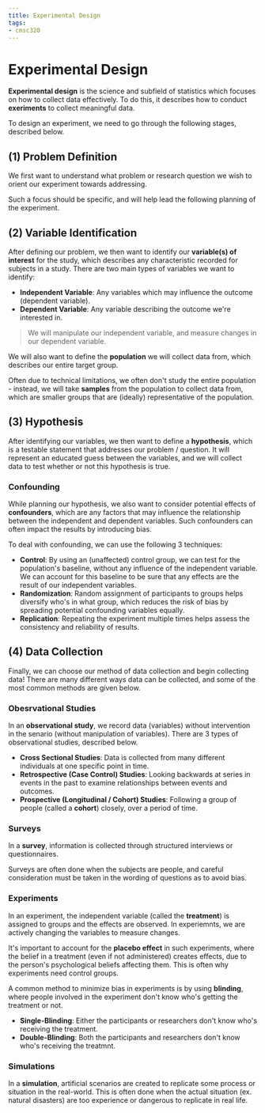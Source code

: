 ```yaml
---
title: Experimental Design
tags:
- cmsc320
---
```


# Experimental Design
**Experimental design** is the science and subfield of statistics which focuses on how to collect data effectively. To do this, it describes how to conduct **exeriments** to collect meaningful data.

To design an experiment, we need to go through the following stages, described below.

## (1) Problem Definition
We first want to understand what problem or research question we wish to orient our experiment towards addressing.

Such a focus should be specific, and will help lead the following planning of the experiment.

## (2) Variable Identification
After defining our problem, we then want to identify our **variable(s) of interest** for the study, which describes any characteristic recorded for subjects in a study. There are two main types of variables we want to identify:
- **Independent Variable**: Any variables which may influence the outcome (dependent variable).
- **Dependent Variable**: Any variable describing the outcome we're interested in.

> We will manipulate our independent variable, and measure changes in our dependent variable.

We will also want to define the **population** we will collect data from, which describes our entire target group.

Often due to technical limitations, we often don't study the entire population - instead, we will take **samples** from the population to collect data from, which are smaller groups that are (ideally) representative of the population.

## (3) Hypothesis
After identifying our variables, we then want to define a **hypothesis**, which is a testable statement that addresses our problem / question. It will represent an educated guess between the variables, and we will collect data to test whether or not this hypothesis is true.

### Confounding
While planning our hypothesis, we also want to consider potential effects of **confounders**, which are any factors that may influence the relationship between the independent and dependent variables. Such confounders can often impact the results by introducing bias.

To deal with confounding, we can use the following 3 techniques:
- **Control**: By using an (unaffected) control group, we can test for the population's baseline, without any influence of the independent variable. We can account for this baseline to be sure that any effects are the result of our independent variables.
- **Randomization**: Random assignment of participants to groups helps diversify who's in what group, which reduces the risk of bias by spreading potential confounding variables equally.
- **Replication**: Repeating the experiment multiple times helps assess the consistency and reliability of results.

## (4) Data Collection
Finally, we can choose our method of data collection and begin collecting data! There are many different ways data can be collected, and some of the most common methods are given below.

### Obesrvational Studies
In an **observational study**, we record data (variables) without intervention in the senario (without manipulation of variables). There are 3 types of observational studies, described below.

- **Cross Sectional Studies**: Data is collected from many different individuals at one specific point in time.
- **Retrospective (Case Control) Studies**: Looking backwards at series in events in the past to examine relationships between events and outcomes.
- **Prospective (Longitudinal / Cohort) Studies**: Following a group of people (called a **cohort**) closely, over a period of time.

### Surveys
In a **survey**, information is collected through structured interviews or questionnaires.

Surveys are often done when the subjects are people, and careful consideration must be taken in the wording of questions as to avoid bias.

### Experiments
In an experiment, the independent variable (called the **treatment**) is assigned to groups and the effects are observed. In experiemnts, we are actively changing the variables to measure changes.

It's important to account for the **placebo effect** in such experiments, where the belief in a treatment (even if not administered) creates effects, due to the person's psychological beliefs affecting them. This is often why experiments need control groups.

A common method to minimize bias in experiments is by using **blinding**, where people involved in the experiment don't know who's getting the treatment or not.
- **Single-Blinding**: Either the participants or researchers don't know who's receiving the treatment.
- **Double-Blinding**: Both the participants and researchers don't know who's receiving the treatmnt.

### Simulations
In a **simulation**, artificial scenarios are created to replicate some process or situation in the real-world. This is often done when the actual situation (ex. natural disasters) are too experience or dangerous to replicate in real life.